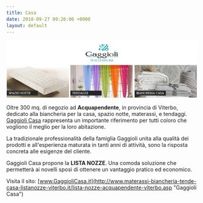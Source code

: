 ```yaml
---
title: Casa
date: 2018-09-27 09:26:06 +0000
layout: default
---
```


![Gaggioli Casa](assets/img/casa/gaggioli-casa.jpg "Gaggioli Casa")

Oltre 300 mq. di negozio ad **Acquapendente**, in provincia di Viterbo, dedicato alla biancheria per la casa, spazio notte, materassi, e tendaggi. [Gaggioli Casa](http://www.materassi-biancheria-tende-casa-listanozze-viterbo.it/lista-nozze-acquapendente-viterbo.asp "Gaggioli Casa") rappresenta un importante riferimento per tutti coloro che vogliono il meglio per la loro abitazione.

La tradizionale professionalità della famiglia Gaggioli unita alla qualità dei prodotti e all'esperienza maturata in tanti anni di attività, sono la risposta concreta alle esigenze del cliente.

Gaggioli Casa propone la **LISTA NOZZE**. Una comoda soluzione che permetterà ai novelli sposi di ottenere un vantaggio pratico ed economico.

Visita il sito: [www.GaggioliCasa.it](http://www.materassi-biancheria-tende-casa-listanozze-viterbo.it/lista-nozze-acquapendente-viterbo.asp "Gaggioli Casa")
